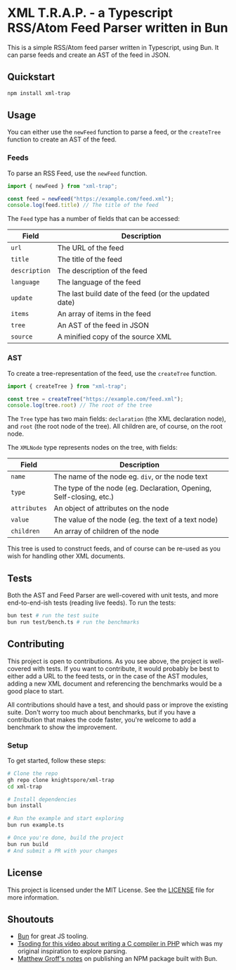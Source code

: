 # XML T.R.A.P. - a Typescript RSS/Atom Feed Parser written in Bun

This is a simple RSS/Atom feed parser written in Typescript, using Bun. It can parse feeds and create an AST of the feed in JSON. 

## Quickstart

```bash
npm install xml-trap 
```

## Usage

You can either use the `newFeed` function to parse a feed, or the `createTree` function to create an AST of the feed.

### Feeds

To parse an RSS Feed, use the `newFeed` function.

```typescript
import { newFeed } from "xml-trap";

const feed = newFeed("https://example.com/feed.xml");
console.log(feed.title) // The title of the feed
```

The `Feed` type has a number of fields that can be accessed:

| Field | Description |
| --- | --- |
| `url` | The URL of the feed |
| `title` | The title of the feed |
| `description` | The description of the feed |
| `language` | The language of the feed |
| `update` | The last build date of the feed (or the updated date) |
| `items` | An array of items in the feed |
| `tree` | An AST of the feed in JSON |
| `source` | A minified copy of the source XML |

### AST

To create a tree-representation of the feed, use the `createTree` function.

```typescript
import { createTree } from "xml-trap";

const tree = createTree("https://example.com/feed.xml");
console.log(tree.root) // The root of the tree
```

The `Tree` type has two main fields: `declaration` (the XML declaration node), and `root` (the root node of the tree). All children are, of course, on the root node.

The `XMLNode` type represents nodes on the tree, with fields:

| Field | Description |
| --- | --- |
| `name` | The name of the node eg. `div`, or the node text |
| `type` | The type of the node (eg. Declaration, Opening, Self-closing, etc.) |
| `attributes` | An object of attributes on the node |
| `value` | The value of the node (eg. the text of a text node) |
| `children` | An array of children of the node |

This tree is used to construct feeds, and of course can be re-used as you wish for handling other XML documents.

## Tests

Both the AST and Feed Parser are well-covered with unit tests, and more end-to-end-ish tests (reading live feeds). To run the tests:

```bash
bun test # run the test suite
bun run test/bench.ts # run the benchmarks
```

## Contributing

This project is open to contributions. As you see above, the project is well-covered with tests. If you want to contribute, it would probably be best to either add a URL to the feed tests, or in the case of the AST modules, adding a new XML document and referencing the benchmarks would be a good place to start.

All contributions should have a test, and should pass or improve the existing suite. Don't worry too much about benchmarks, but if you have a contribution that makes the code faster, you're welcome to add a benchmark to show the improvement.

### Setup

To get started, follow these steps:

```bash
# Clone the repo
gh repo clone knightspore/xml-trap
cd xml-trap 

# Install dependencies
bun install

# Run the example and start exploring
bun run example.ts

# Once you're done, build the project
bun run build
# And submit a PR with your changes
```

## License

This project is licensed under the MIT License. See the [LICENSE](https://github.com/knightspore/xml-trap/blob/main/LICENSE.md) file for more information.

## Shoutouts
- [Bun](https://github.com/oven-sh/bun) for great JS tooling. 
- [Tsoding for this video about writing a C compiler in PHP](https://www.youtube.com/watch?v=Yi6NxMxCFY8&pp=ygUOYyBjb21waWxlciBwaHA%3D) which was my original inspiration to explore parsing. 
- [Matthew Groff's notes](https://groff.dev/blog/function-agents) on publishing an NPM package built with Bun.


